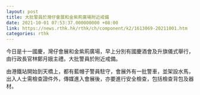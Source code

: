 ```yaml
---
layout: post
title: 大批警員於灣仔會展和金紫荊廣場附近戒備
date: 2021-10-01 07:53:37.000000000 +08:00
link: https://news.rthk.hk/rthk/ch/component/k2/1613069-20211001.htm
categories: rthk
---
```


今日是十一國慶，灣仔會展和金紫荊廣場，早上分別有國慶酒會及升旗儀式舉行，由行政長官林鄭月娥主禮。大批警員於附近戒備。

由港鐵站開始到天橋上，都有藍帽子警員駐守，會展外有一批警車，並架設水馬，出入人士需檢查證件外，傳媒進入會展後，亦要進行安全檢查，包括檢查背包及器材。
